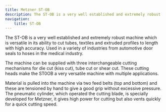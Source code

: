 ```yaml
---
title: Metzner ST-OB
description: The ST-OB is a very well established and extremely robust machine. 
navigation:
    title: ST-OB
---
```


The ST-OB is a very well established and extremely robust machine which is versatile in its ability to cut tubes, textiles and extruded profiles to length with high accuracy. Used in a variety of industries from automotive door seals to hoses in the medical industry.

The machine can be supplied with three interchangeable cutting mechanisms for die cut (kiss cut), tube cut or shear cut. These cutting heads make the ST0OB a very versatile machine with multiple applications.

Material is pulled into the machine via two feed belts (top and bottom) and these are tensioned by hand to give a good grip without excessive pressure. The pneumatic cylinder, which operated the cutting blade, is specially developed for Metzner, it gives high power for cutting but also vents quickly for a quick cutting speed.